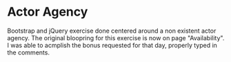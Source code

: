 # Actor Agency
 Bootstrap and jQuery exercise done centered around a non existent actor agency.
 The original bloopring for this exercise is now on page "Availability". I was able to acmplish the bonus requested for that day, properly typed in the comments.